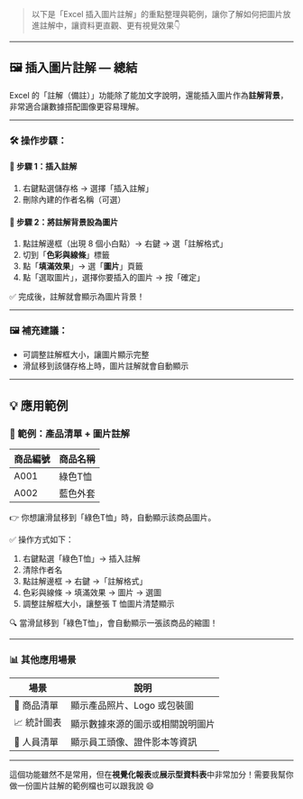 > 以下是「Excel 插入圖片註解」的重點整理與範例，讓你了解如何把圖片放進註解中，讓資料更直觀、更有視覺效果👇

---

## 🖼️ 插入圖片註解 — 總結

Excel 的「註解（備註）」功能除了能加文字說明，還能插入圖片作為**註解背景**，非常適合讓數據搭配圖像更容易理解。

---

### 🛠️ 操作步驟：

#### 📌 步驟 1：插入註解
1. 右鍵點選儲存格 → 選擇「插入註解」
2. 刪除內建的作者名稱（可選）

#### 📌 步驟 2：將註解背景設為圖片
1. 點註解邊框（出現 8 個小白點）→ 右鍵 → 選「註解格式」
2. 切到「**色彩與線條**」標籤
3. 點「**填滿效果**」→ 選「**圖片**」頁籤
4. 點「選取圖片」，選擇你要插入的圖片 → 按「確定」

✅ 完成後，註解就會顯示為圖片背景！

---

### 🖼️ 補充建議：
- 可調整註解框大小，讓圖片顯示完整
- 滑鼠移到該儲存格上時，圖片註解就會自動顯示

---

## 💡 應用範例

### 🎯 範例：產品清單 + 圖片註解

| 商品編號 | 商品名稱 |
|----------|----------|
| A001     | 綠色T恤  |
| A002     | 藍色外套 |

👉 你想讓滑鼠移到「綠色T恤」時，自動顯示該商品圖片。

✅ 操作方式如下：

1. 右鍵點選「綠色T恤」→ 插入註解
2. 清除作者名
3. 點註解邊框 → 右鍵 →「註解格式」
4. 色彩與線條 → 填滿效果 → 圖片 → 選圖
5. 調整註解框大小，讓整張 T 恤圖片清楚顯示

🔍 當滑鼠移到「綠色T恤」，會自動顯示一張該商品的縮圖！

---

### 📊 其他應用場景

| 場景        | 說明                              |
|-------------|-----------------------------------|
| 🛒 商品清單  | 顯示產品照片、Logo 或包裝圖       |
| 📈 統計圖表  | 顯示數據來源的圖示或相關說明圖片   |
| 👤 人員清單  | 顯示員工頭像、證件影本等資訊       |

---

這個功能雖然不是常用，但在**視覺化報表**或**展示型資料表**中非常加分！需要我幫你做一份圖片註解的範例檔也可以跟我說 😄